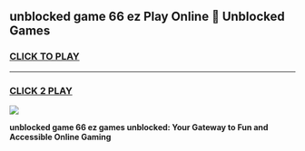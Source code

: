 
## unblocked game 66 ez Play Online 👋 Unblocked Games
<h3>
<a href="https://premium.freeplayer.one?title=unblocked_game_66_ez&ref=19F">CLICK TO PLAY</a></h3>
<hr>

<h3>
<a href="https://premium.freeplayer.one?title=unblocked_game_66_ez&ref=19F">CLICK 2 PLAY</a>
  
</h3>

<a href="https://premium.freeplayer.one?title=unblocked_game_66_ez&ref=19F"><img src="https://clearcache.store/games.png"></a>


**unblocked game 66 ez games unblocked: Your Gateway to Fun and Accessible Online Gaming**
